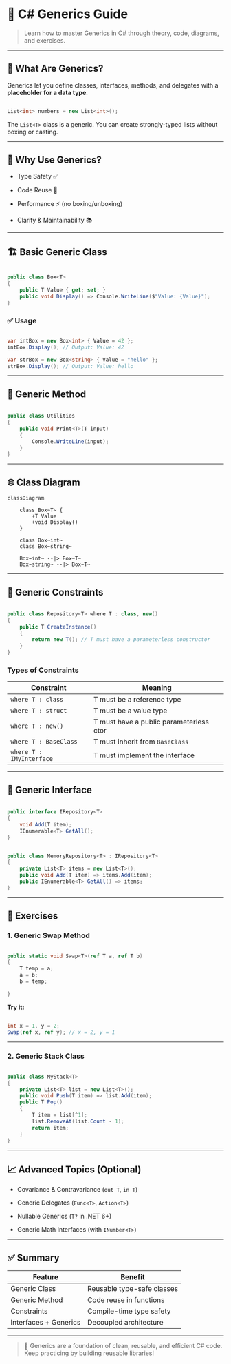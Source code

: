 # 📘 C# Generics Guide



> Learn how to master Generics in C# through theory, code, diagrams, and exercises.



---



## 📌 What Are Generics?



Generics let you define classes, interfaces, methods, and delegates with a **placeholder for a data type**.



```csharp

List<int> numbers = new List<int>();

```



The `List<T>` class is a generic. You can create strongly-typed lists without boxing or casting.



---



## 🔧 Why Use Generics?



- Type Safety ✅

- Code Reuse 🔁

- Performance ⚡ (no boxing/unboxing)

- Clarity & Maintainability 📚



---



## 🏗️ Basic Generic Class



```csharp

public class Box<T>
{
    public T Value { get; set; }
    public void Display() => Console.WriteLine($"Value: {Value}");
}

```



### ✅ Usage



```csharp

var intBox = new Box<int> { Value = 42 };
intBox.Display(); // Output: Value: 42

var strBox = new Box<string> { Value = "hello" };
strBox.Display(); // Output: Value: hello

```



---



## 🎯 Generic Method



```csharp

public class Utilities
{
    public void Print<T>(T input)
    {
        Console.WriteLine(input);
    }
}

```



---



## 🌐 Class Diagram



```mermaid
classDiagram

    class Box~T~ {
        +T Value
        +void Display()
    }

    class Box~int~
    class Box~string~

    Box~int~ --|> Box~T~
    Box~string~ --|> Box~T~
```




---



## 🧩 Generic Constraints



```csharp

public class Repository<T> where T : class, new()
{
    public T CreateInstance()
    {
        return new T(); // T must have a parameterless constructor
    }
}

```



### Types of Constraints



| Constraint         | Meaning                                |
|--------------------|----------------------------------------|
| `where T : class`  | T must be a reference type             |
| `where T : struct` | T must be a value type                 |
| `where T : new()`  | T must have a public parameterless ctor |
| `where T : BaseClass` | T must inherit from `BaseClass`     |
| `where T : IMyInterface` | T must implement the interface  |



---



## 🔁 Generic Interface



```csharp

public interface IRepository<T>
{
    void Add(T item);
    IEnumerable<T> GetAll();
}

```



```csharp

public class MemoryRepository<T> : IRepository<T>
{
    private List<T> items = new List<T>();
    public void Add(T item) => items.Add(item);
    public IEnumerable<T> GetAll() => items;
}

```



---









## 🧪 Exercises



### 1. Generic Swap Method



```csharp

public static void Swap<T>(ref T a, ref T b)
{
    T temp = a;
    a = b;
    b = temp;

}

```



**Try it:**

```csharp

int x = 1, y = 2;
Swap(ref x, ref y); // x = 2, y = 1

```



---



### 2. Generic Stack Class



```csharp

public class MyStack<T>
{
    private List<T> list = new List<T>();
    public void Push(T item) => list.Add(item);
    public T Pop()
    {
        T item = list[^1];
        list.RemoveAt(list.Count - 1);
        return item;
    }
}

```



---



## 📈 Advanced Topics (Optional)



- Covariance & Contravariance (`out T`, `in T`)

- Generic Delegates (`Func<T>`, `Action<T>`)

- Nullable Generics (`T?` in .NET 6+)

- Generic Math Interfaces (with `INumber<T>`)



---



## ✅ Summary



| Feature             | Benefit                    |
|---------------------|----------------------------|
| Generic Class       | Reusable type-safe classes |
| Generic Method      | Code reuse in functions    |
| Constraints         | Compile-time type safety   |
| Interfaces + Generics | Decoupled architecture   |



---



> 🧠 Generics are a foundation of clean, reusable, and efficient C# code. Keep practicing by building reusable libraries!

